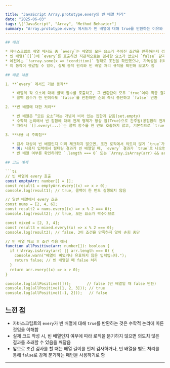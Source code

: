 ```yaml
---

title: "JavaScript Array.prototype.every의 빈 배열 처리"
date: "2025-06-03"
tags: \["JavaScript", "Array", "Method Behavior"]
summary: "Array.prototype.every 메서드가 빈 배열에 대해 true를 반환하는 이유와 사용 시 주의점을 정리합니다."
------------------------------------------------------------------------------

## 배경

* 자바스크립트 배열 메서드 중 `every`는 배열의 모든 요소가 주어진 조건을 만족하는지 검사함
* 빈 배열(`[]`)에 `every`를 호출하면 직관적으로는 검사할 요소가 없으니 `false` 같지만, 실제로는 `true`를 반환함
* 예전에는 `!array.some(x => !condition)` 형태로 조건을 확인했으나, 가독성을 위해 `every`로 변경하면서 빈 배열 처리 동작을 알게 됨
* 이 동작이 헷갈릴 수 있어, 실제 동작 원리와 빈 배열 처리 규칙을 확인해 보고자 함

## 배운 내용

1. **`every` 메서드 기본 동작**

   * 배열의 각 요소에 대해 콜백 함수를 호출하고, 그 반환값이 모두 `true`여야 최종 결과가 `true`
   * 콜백 함수가 한 번이라도 `false`를 반환하면 순회 즉시 중단하고 `false` 반환

2. **빈 배열에 대한 처리**

   * 빈 배열은 “모든 요소”라는 개념이 비어 있는 집합과 같음(set.empty)
   * 수학적 논리에서 빈 집합에 대해 전체 명제가 항상 참(True)으로 간주됨(공집합의 전체명제)
   * 따라서 `[].every(...)`는 콜백 함수를 한 번도 호출하지 않고, 기본적으로 `true` 반환

3. **사용 시 주의점**

   * 검사 대상이 빈 배열인지 미리 체크하지 않으면, 조건 로직에서 의도치 않게 `true`가 나올 수 있음
   * 예: 사용자 입력에서 필터링 결과가 빈 배열일 때, `every` 결과가 `true`로 나오면 마치 모든 요소가 조건을 만족한 것처럼 처리할 위험이 있음
   * 빈 배열 여부를 확인하려면 `.length === 0` 또는 `Array.isArray(arr) && arr.length === 0`를 먼저 검사하는 패턴 사용 고려

## 코드 예제

```ts
// 빈 배열에 every 호출
const emptyArr: number[] = [];
const result1 = emptyArr.every((x) => x > 0);
console.log(result1); // true, 콜백이 한 번도 실행되지 않음

// 일반 배열에서 every 호출
const nums = [2, 4, 6];
const result2 = nums.every((x) => x % 2 === 0);
console.log(result2); // true, 모든 요소가 짝수이므로

const mixed = [2, 3, 4];
const result3 = mixed.every((x) => x % 2 === 0);
console.log(result3); // false, 3이 조건을 만족하지 않아 순회 중단

// 빈 배열 체크 후 조건 적용 예시
function allPositive(arr: number[]): boolean {
  if (!Array.isArray(arr) || arr.length === 0) {
    console.warn("배열이 비었거나 유효하지 않은 입력입니다.");
    return false; // 빈 배열일 때 false 처리
  }
  return arr.every((x) => x > 0);
}

console.log(allPositive([]));       // false (빈 배열일 때 false 반환)
console.log(allPositive([1, 2, 3])); // true
console.log(allPositive([-1, 2]));   // false
```

## 느낀 점

* 자바스크립트의 `every`가 빈 배열에 대해 `true`를 반환하는 것은 수학적 논리에 따른 것임을 이해함
* 실제 코드 작성 시, 빈 배열인지 여부에 따라 로직을 분기하지 않으면 의도치 않은 결과를 초래할 수 있음을 깨달음
* 앞으로 조건 검사를 할 때는 배열 길이를 먼저 검사하거나, 빈 배열을 별도 처리를 통해 `false`로 강제 분기하는 패턴을 사용하기로 함

---
```

